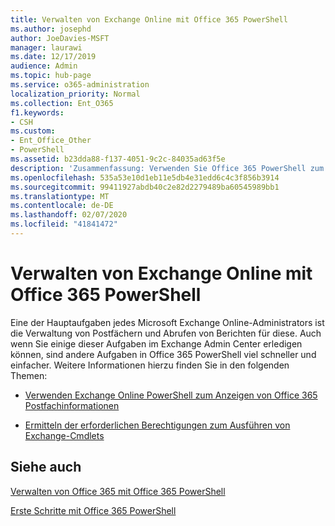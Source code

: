 ```yaml
---
title: Verwalten von Exchange Online mit Office 365 PowerShell
ms.author: josephd
author: JoeDavies-MSFT
manager: laurawi
ms.date: 12/17/2019
audience: Admin
ms.topic: hub-page
ms.service: o365-administration
localization_priority: Normal
ms.collection: Ent_O365
f1.keywords:
- CSH
ms.custom:
- Ent_Office_Other
- PowerShell
ms.assetid: b23dda88-f137-4051-9c2c-84035ad63f5e
description: 'Zusammenfassung: Verwenden Sie Office 365 PowerShell zum Verwalten von Microsoft Exchange Online, einschließlich Anzeigen der Postfachkonfiguration und erweiterter Berichte.'
ms.openlocfilehash: 535a53e10d1eb11e5db4e31edd6c4c3f856b3914
ms.sourcegitcommit: 99411927abdb40c2e82d2279489ba60545989bb1
ms.translationtype: MT
ms.contentlocale: de-DE
ms.lasthandoff: 02/07/2020
ms.locfileid: "41841472"
---
```

# <a name="manage-exchange-online-with-office-365-powershell"></a>Verwalten von Exchange Online mit Office 365 PowerShell

Eine der Hauptaufgaben jedes Microsoft Exchange Online-Administrators ist die Verwaltung von Postfächern und Abrufen von Berichten für diese. Auch wenn Sie einige dieser Aufgaben im Exchange Admin Center erledigen können, sind andere Aufgaben in Office 365 PowerShell viel schneller und einfacher. Weitere Informationen hierzu finden Sie in den folgenden Themen:
  
- [Verwenden Exchange Online PowerShell zum Anzeigen von Office 365 Postfachinformationen](https://docs.microsoft.com/exchange/recipients-in-exchange-online/manage-user-mailboxes/use-powershell-to-display-mailbox-information)
    
- [Ermitteln der erforderlichen Berechtigungen zum Ausführen von Exchange-Cmdlets](https://docs.microsoft.com/powershell/exchange/exchange-server/find-exchange-cmdlet-permissions)
    
## <a name="see-also"></a>Siehe auch

[Verwalten von Office 365 mit Office 365 PowerShell](manage-office-365-with-office-365-powershell.md)
  
[Erste Schritte mit Office 365 PowerShell](getting-started-with-office-365-powershell.md)

